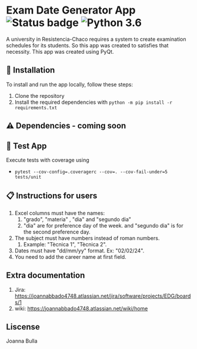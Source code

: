 # Exam Date Generator App ![Status badge](https://img.shields.io/badge/status-in%20progress-yellow) ![Python 3.6](https://img.shields.io/badge/python-3.12-blue.svg)
A university in Resistencia-Chaco requires a system to create examination schedules for its students. So this app was created to satisfies that necessity.
This app was created using PyQt.




## 🚀 Installation

To install and run the app locally, follow these steps:
1. Clone the repository
2. Install the required dependencies with `python -m pip install -r requirements.txt`


## ⚠️ Dependencies - coming soon


## 💊 Test App
Execute tests with coverage using
- `pytest --cov-config=.coveragerc --cov=. --cov-fail-under=5 tests/unit`


## 📋  Instructions for users

1. Excel columns must have the names:
   1. "grado", "materia" , "dia" and "segundo dia"
   2. "dia" are for preference day of the week. and "segundo dia" is for the second preference day.
2. The subject must have numbers instead of roman numbers.
   1. Example: "Tècnica 1", "Tècnica 2".
3. Dates must have "dd/mm/yy" format. Ex: "02/02/24".
4. You need to add the career name at first field.

## Extra documentation
1. Jira: https://joannabbado4748.atlassian.net/jira/software/projects/EDG/boards/1
2. wiki: https://joannabbado4748.atlassian.net/wiki/home


## Liscense
Joanna Bulla
